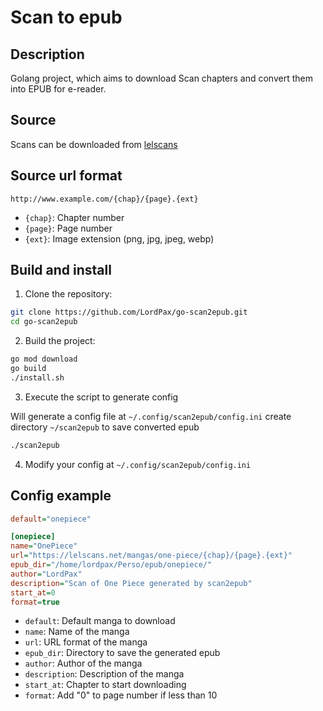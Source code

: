 # Scan to epub

## Description

Golang project, which aims to download Scan chapters and convert them into EPUB for e-reader.

## Source

Scans can be downloaded from [lelscans](https://lelscans.net/lecture-ligne-one-piece)

## Source url format

```
http://www.example.com/{chap}/{page}.{ext}
```

* `{chap}`: Chapter number
* `{page}`: Page number
* `{ext}`: Image extension (png, jpg, jpeg, webp)
 
## Build and install

1. Clone the repository:

```bash
git clone https://github.com/LordPax/go-scan2epub.git
cd go-scan2epub
```

2. Build the project:

```bash
go mod download
go build
./install.sh
```

3. Execute the script to generate config

Will generate a config file at `~/.config/scan2epub/config.ini` create directory `~/scan2epub` to save converted epub

```bash
./scan2epub
```

4. Modify your config at `~/.config/scan2epub/config.ini`

## Config example

```ini
default="onepiece"

[onepiece]
name="OnePiece"
url="https://lelscans.net/mangas/one-piece/{chap}/{page}.{ext}"
epub_dir="/home/lordpax/Perso/epub/onepiece/"
author="LordPax"
description="Scan of One Piece generated by scan2epub"
start_at=0
format=true
```

* `default`: Default manga to download
* `name`: Name of the manga
* `url`: URL format of the manga
* `epub_dir`: Directory to save the generated epub
* `author`: Author of the manga
* `description`: Description of the manga
* `start_at`: Chapter to start downloading
* `format`: Add "0" to page number if less than 10

